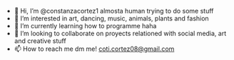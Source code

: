 - 👋 Hi, I’m @constanzacortez1 almosta  human trying to do some stuff
- 👀 I’m interested in art, dancing, music, animals, plants and fashion
- 🌱 I’m currently learning how to programme haha
- 💞️ I’m looking to collaborate on proyects relationed with social media, art and creative stuff
- 📫 How to reach me dm me! coti.cortez08@gmail.com

<!---
constanzacortez1/constanzacortez1 is a ✨ special ✨ repository because its `README.md` (this file) appears on your GitHub profile.
You can click the Preview link to take a look at your changes.
--->
